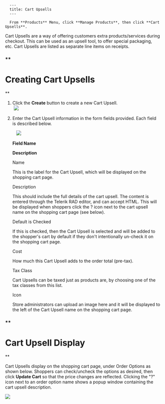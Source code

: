 
      ---
      title: Cart Upsells
      ---

      From **Products** Menu, click **Manage Products**, then click **Cart Upsells**.  
  
Cart Upsells are a way of offering customers extra products/services during checkout. This can be used as an upsell tool, to offer special packaging, etc. Cart Upsells are listed as separate line items on receipts.  

### **

Creating Cart Upsells
=====================

**

1.  Click the **Create** button to create a new Cart Upsell.  
     ![](images/1419447704401.png)  
      
    
2.  Enter the Cart Upsell information in the form fields provided. Each field is described below.  
      
       ![](images/1419448019615.png)  
      
    
    **Field Name**
    
    **Description**
    
    Name
    
    This is the label for the Cart Upsell, which will be displayed on the shopping cart page.
    
    Description
    
    This should include the full details of the cart upsell. The content is entered through the Telerik RAD editor, and can accept HTML. This will be displayed when shoppers click the ? icon next to the cart upsell name on the shopping cart page (see below).
    
    Default is Checked
    
    If this is checked, then the Cart Upsell is selected and will be added to the shopper's cart by default if they don't intentionally un-check it on the shopping cart page.
    
    Cost
    
    How much this Cart Upsell adds to the order total (pre-tax).
    
    Tax Class
    
    Cart Upsells can be taxed just as products are, by choosing one of the tax classes from this list.
    
    Icon
    
    Store administrators can upload an image here and it will be displayed to the left of the Cart Upsell name on the shopping cart page.
    

### **

Cart Upsell Display
===================

**

Cart Upsells display on the shopping cart page, under Order Options as shown below. Shoppers can check/uncheck the options as desired, then click **Update Cart** so that the price changes are reflected. Clicking the "?" icon next to an order option name shows a popup window containing the cart upsell description.  
  
![](images/1415143104585.png)
      